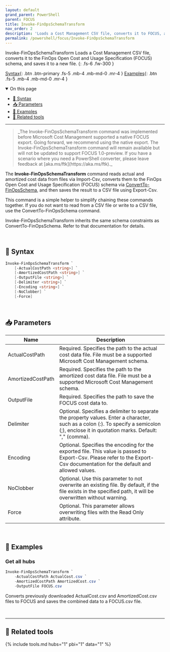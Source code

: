 ```yaml
---
layout: default
grand_parent: PowerShell
parent: FOCUS
title: Invoke-FinOpsSchemaTransform
nav_order: 2
description: 'Loads a Cost Management CSV file, converts it to FOCUS, and saves it to a new file'
permalink: /powershell/focus/Invoke-FinOpsSchemaTransform
---
```


<span class="fs-9 d-block mb-4">Invoke-FinOpsSchemaTransform</span>
Loads a Cost Management CSV file, converts it to the FinOps Open Cost and Usage Specification (FOCUS) schema, and saves it to a new file.
{: .fs-6 .fw-300 }

[Syntax](#-syntax){: .btn .btn-primary .fs-5 .mb-4 .mb-md-0 .mr-4 }
[Examples](#-examples){: .btn .fs-5 .mb-4 .mb-md-0 .mr-4 }

<details open markdown="1">
   <summary class="fs-2 text-uppercase">On this page</summary>

- [🧮 Syntax](#-syntax)
- [📥 Parameters](#-parameters)
- [🌟 Examples](#-examples)
- [🧰 Related tools](#-related-tools)

</details>

---

<blockquote class="warning" markdown="1">
  _The Invoke-FinOpsSchemaTransform command was implemented before Microsoft Cost Management supported a native FOCUS export. Going forward, we recommend using the native export. The Invoke-FinOpsSchemaTransform command will remain available but will not be updated to support FOCUS 1.0-preview. If you have a scenario where you need a PowerShell converter, please leave feedback at [aka.ms/ftk](https://aka.ms/ftk)._
</blockquote>

The **Invoke-FinOpsSchemaTransform** command reads actual and amortized cost data from files via Import-Csv, converts them to the FinOps Open Cost and Usage Specification (FOCUS) schema via [ConvertTo-FinOpsSchema](./ConvertTo-FinOpsSchema.md), and then saves the result to a CSV file using Export-Csv.

This command is a simple helper to simplify chaining these commands together. If you do not want to read from a CSV file or write to a CSV file, use the ConvertTo-FinOpsSchema command.

Invoke-FinOpsSchemaTransform inherits the same schema constraints as ConvertTo-FinOpsSchema. Refer to that documentation for details.

<br>

## 🧮 Syntax

```powershell
Invoke-FinOpsSchemaTransform `
    [-ActualCostPath <string>] `
    [-AmortizedCostPath <string>] `
    [-OutputFile <string>] `
    [-Delimiter <string>] `
    [-Encoding <string>] `
    [-NoClobber] `
    [-Force]
```

<br>

## 📥 Parameters

| Name              | Description                                                                                                                                                                               |
| ----------------- | ----------------------------------------------------------------------------------------------------------------------------------------------------------------------------------------- |
| ActualCostPath    | Required. Specifies the path to the actual cost data file. File must be a supported Microsoft Cost Management schema.                                                                     |
| AmortizedCostPath | Required. Specifies the path to the amortized cost data file. File must be a supported Microsoft Cost Management schema.                                                                  |
| OutputFile        | Required. Specifies the path to save the FOCUS cost data to.                                                                                                                              |
| Delimiter         | Optional. Specifies a delimiter to separate the property values. Enter a character, such as a colon (:). To specify a semicolon (;), enclose it in quotation marks. Default: "," (comma). |
| Encoding          | Optional. Specifies the encoding for the exported file. This value is passed to Export-Csv. Please refer to the Export-Csv documentation for the default and allowed values.              |
| NoClobber         | Optional. Use this parameter to not overwrite an existing file. By default, if the file exists in the specified path, it will be overwritten without warning.                             |
| Force             | Optional. This parameter allows overwriting files with the Read Only attribute.                                                                                                           |

<br>

## 🌟 Examples

### Get all hubs

```powershell
Invoke-FinOpsSchemaTransform `
    -ActualCostPath ActualCost.csv `
    -AmortizedCostPath AmortizedCost.csv `
    -OutputFile FOCUS.csv
```

Converts previously downloaded ActualCost.csv and AmortizedCost.csv files to FOCUS and saves the combined data to a FOCUS.csv file.

<br>

---

## 🧰 Related tools

{% include tools.md hubs="1" pbi="1" data="1" %}

<br>
